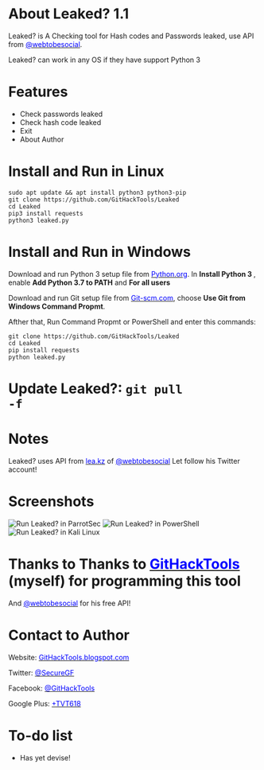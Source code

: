 # About Leaked? 1.1
Leaked? is A Checking tool for Hash codes and Passwords leaked, use API from <a href="https://twitter.com/webtobesocial" target="_blank"><span style="color: blue">@webtobesocial</span></a>.

Leaked? can work in any OS if they have support Python 3
  
# Features
 * Check passwords leaked
 * Check hash code leaked
 * Exit
 * About Author
 
# Install and Run in Linux
    sudo apt update && apt install python3 python3-pip
    git clone https://github.com/GitHackTools/Leaked
    cd Leaked
    pip3 install requests
    python3 leaked.py
   
# Install and Run in Windows
Download and run Python 3 setup file from <a href="https://python.org" target="_blank"><span style="color: blue">Python.org</span></a>.
In <strong>Install Python 3 </strong>, enable <strong>Add Python 3.7 to PATH</strong> and <strong>For all users</strong>

Download and run Git setup file from <a href="https://Git-scm.com" target="_blank"><span style="color: blue">Git-scm.com</span></a>, choose <strong>Use Git from Windows Command Propmt</strong>.

Afther that, Run Command Propmt or PowerShell and enter this commands:

    git clone https://github.com/GitHackTools/Leaked
    cd Leaked
    pip install requests
    python leaked.py

# Update Leaked?: <code>git pull -f</code>

# Notes
Leaked? uses API from <a href="https://lea.kz/api" target="_blank"><span style="color: blue">lea.kz</span></a> of <a href="https://twitter.com/webtobesocial" target="_blank"><span style="color: blue">@webtobesocial</span></a>
Let follow his Twitter account!
  
# Screenshots
![Run Leaked? in ParrotSec](https://linuxteamvietnam.us/wp-content/uploads/2018/09/Leaked-ParrotSec.png)
![Run Leaked? in PowerShell](https://linuxteamvietnam.us/wp-content/uploads/2018/09/Leaked-PowerShell.png)
![Run Leaked? in Kali Linux](https://linuxteamvietnam.us/wp-content/uploads/2018/09/Leaked-KaliLinux.png)

# Thanks to Thanks to <a href="https://githacktools.blogspot.com" target="_blank"><span style="color: blue">GitHackTools</span></a> (myself) for programming this tool
And <a href="https://twitter.com/webtobesocial" target="_blank"><span style="color: blue">@webtobesocial</span></a> for his free API!

# Contact to Author
Website: <a href="https://githacktools.blogspot.com" target="_blank"><span style="color: blue">GitHackTools.blogspot.com</span></a>

Twitter: <a href="https://twitter.com/SecureGF" target="_blank"><span style="color: blue">@SecureGF</span></a>

Facebook: <a href="https://githacktools.blogspot.com" target="_blank"><span style="color: blue">@GitHackTools</span></a>

Google Plus: <a href="https://plus.google.com/+TVT618" target="_blank"><span style="color: blue">+TVT618</span></a>

# To-do list
 * Has yet devise!
